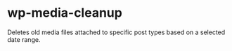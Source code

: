 # wp-media-cleanup
Deletes old media files attached to specific post types based on a selected date range.
